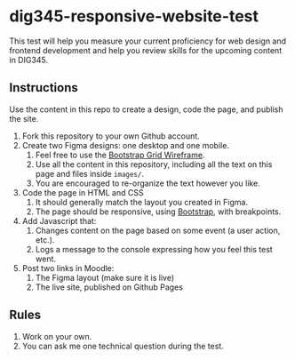 # dig345-responsive-website-test

This test will help you measure your current proficiency for web design and frontend development and help you review skills for the upcoming content in DIG345.


## Instructions

Use the content in this repo to create a design, code the page, and publish the site.

1. Fork this repository to your own Github account.
1. Create two Figma designs: one desktop and one mobile.
	1. Feel free to use the [Bootstrap Grid Wireframe](https://www.figma.com/file/DBSGHRfLtz9hBdOyqRuq9V/DIG-245-Bootstrap-Grid-Wireframe?node-id=1%3A2&t=WUfA9pTwIq8s8bHm-0).
	1. Use all the content in this repository, including all the text on this page and files inside `images/`.
	1. You are encouraged to re-organize the text however you like.
1. Code the page in HTML and CSS
	1. It should generally match the layout you created in Figma.
	1. The page should be responsive, using [Bootstrap](https://getbootstrap.com/), with breakpoints.
1. Add Javascript that:
	1. Changes content on the page based on some event (a user action, etc.).
	1. Logs a message to the console expressing how you feel this test went.
1. Post two links in Moodle:
	1. The Figma layout (make sure it is live)
	1. The live site, published on Github Pages


## Rules

1. Work on your own.
1. You can ask me one technical question during the test.
